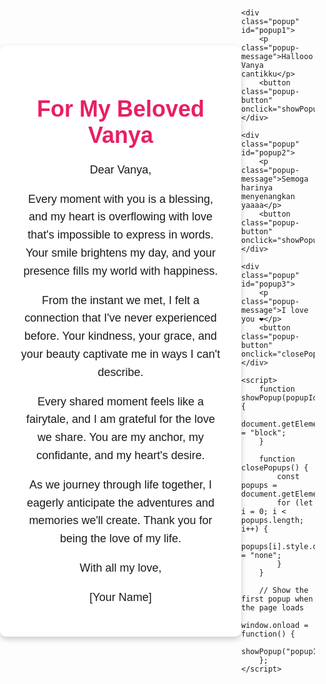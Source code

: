 <html>
<head>
    <title>For My Beloved Vanya</title>
    <style>
        body {
            font-family: Arial, sans-serif;
            background-image: url('background.jpg');
            background-size: cover;
            background-position: center;
            margin: 0;
            padding: 0;
            display: flex;
            justify-content: center;
            align-items: center;
            height: 100vh;
        }
        .container {
            background-color: rgba(255, 255, 255, 0.9);
            border-radius: 10px;
            padding: 30px;
            text-align: center;
            max-width: 500px;
            box-shadow: 0 4px 10px rgba(0, 0, 0, 0.2);
        }
        h1 {
            color: #e91e63;
            font-size: 36px;
            margin-bottom: 20px;
        }
        p {
            font-size: 18px;
            line-height: 1.6;
        }
        .popup {
            display: none;
            position: fixed;
            top: 50%;
            left: 50%;
            transform: translate(-50%, -50%);
            padding: 20px;
            background-color: rgba(255, 255, 255, 0.9);
            border-radius: 10px;
            box-shadow: 0 4px 10px rgba(0, 0, 0, 0.2);
            z-index: 1000;
            text-align: center;
        }
        .popup-message {
            font-size: 20px;
            margin-bottom: 20px;
            line-height: 1.5;
        }
        .popup-button {
            background-color: #e91e63;
            color: #fff;
            border: none;
            border-radius: 5px;
            padding: 10px 20px;
            cursor: pointer;
            font-size: 16px;
        }
    </style>
</head>
<body>
    <div class="container">
        <h1>For My Beloved Vanya</h1>
        <p>Dear Vanya,</p>
        <p>Every moment with you is a blessing, and my heart is overflowing with love that's impossible to express in words. Your smile brightens my day, and your presence fills my world with happiness.</p>
        <p>From the instant we met, I felt a connection that I've never experienced before. Your kindness, your grace, and your beauty captivate me in ways I can't describe.</p>
        <p>Every shared moment feels like a fairytale, and I am grateful for the love we share. You are my anchor, my confidante, and my heart's desire.</p>
        <p>As we journey through life together, I eagerly anticipate the adventures and memories we'll create. Thank you for being the love of my life.</p>
        <p>With all my love,</p>
        <p>[Your Name]</p>
    </div>

    <div class="popup" id="popup1">
        <p class="popup-message">Hallooo Vanya cantikku</p>
        <button class="popup-button" onclick="showPopup('popup2')">Close</button>
    </div>

    <div class="popup" id="popup2">
        <p class="popup-message">Semoga harinya menyenangkan yaaaa</p>
        <button class="popup-button" onclick="showPopup('popup3')">Close</button>
    </div>

    <div class="popup" id="popup3">
        <p class="popup-message">I love you ❤</p>
        <button class="popup-button" onclick="closePopups()">Close</button>
    </div>

    <script>
        function showPopup(popupId) {
            document.getElementById(popupId).style.display = "block";
        }

        function closePopups() {
            const popups = document.getElementsByClassName("popup");
            for (let i = 0; i < popups.length; i++) {
                popups[i].style.display = "none";
            }
        }

        // Show the first popup when the page loads
        window.onload = function() {
            showPopup("popup1");
        };
    </script>
</body>
</html>
